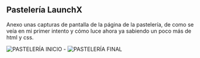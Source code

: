 ## Pastelería LaunchX

Anexo unas capturas de pantalla de la página de la pastelería, de como se veía en mi primer intento y cómo luce ahora ya sabiendo un poco más de html y css.


![PASTELERÍA INICIO](https://user-images.githubusercontent.com/99143633/161363112-1fd24e66-de2b-4a78-bd80-63857a62dbee.jpg) -
![PASTELERÍA FINAL](https://user-images.githubusercontent.com/99143633/161363113-c069e671-529f-4f70-89c0-118d1ae2eef5.jpg)
